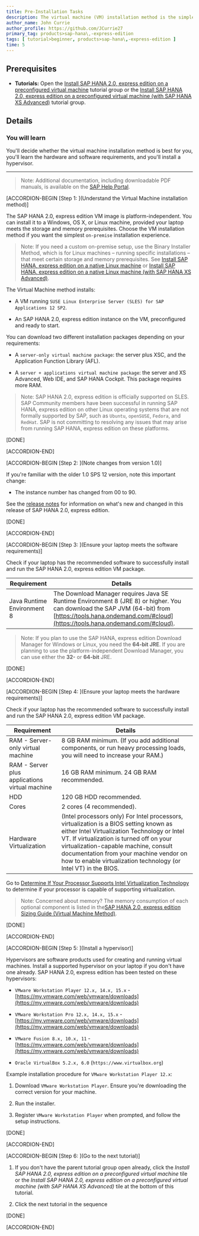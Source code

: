 ```yaml
---
title: Pre-Installation Tasks
description: The virtual machine (VM) installation method is the simplest SAP HANA 2.0, express edition on-premise installation method for compatible Windows, OS X, and Linux laptops. Perform these pre-installation tasks first, before you register.
author_name: John Currie
author_profile: https://github.com/JCurrie27
primary_tag: products>sap-hana\,-express-edition
tags: [ tutorial>beginner, products>sap-hana\,-express-edition ]
time: 5
---
```


<!-- loio6d73440459d4476c8f21bb852d7f36a4 -->

## Prerequisites
 - **Tutorials:**  Open the [Install SAP HANA 2.0, express edition on a preconfigured virtual machine](https://developers.sap.com/group.hxe-install-vm.html) tutorial group or the [Install SAP HANA 2.0, express edition on a preconfigured virtual machine (with SAP HANA XS Advanced)](https://developers.sap.com/group.hxe-install-vm.html) tutorial group. 

## Details
### You will learn
You'll decide whether the virtual machine installation method is best for you, you'll learn the hardware and software requirements, and you'll install a hypervisor.

---

> Note:
> Additional documentation, including downloadable PDF manuals, is available on the [SAP Help Portal](https://help.sap.com/viewer/p/SAP_HANA,_EXPRESS_EDITION).
> 
> 

[ACCORDION-BEGIN [Step 1: ](Understand the Virtual Machine installation method)]

The SAP HANA 2.0, express edition VM image is platform-independent. You can install it to a Windows, OS X, or Linux machine, provided your laptop meets the storage and memory prerequisites. Choose the VM installation method if you want the simplest `on-premise` installation experience.

> Note:
> If you need a custom on-premise setup, use the Binary Installer Method, which is for Linux machines – running specific installations – that meet certain storage and memory prerequisites. See [Install SAP HANA, express edition on a native Linux machine](https://developers.sap.com/group.hxe-install-binary.html) or [Install SAP HANA, express edition on a native Linux machine (with SAP HANA XS Advanced)](https://developers.sap.com/group.hxe-install-binary-xsa.html).
> 
> 

The Virtual Machine method installs:

-   A VM running `SUSE Linux Enterprise Server (SLES) for SAP Applications 12 SP2`.

-   An SAP HANA 2.0, express edition instance on the VM, preconfigured and ready to start.


You can download two different installation packages depending on your requirements:

-   A `server-only virtual machine package`: the server plus XSC, and the Application Function Library (AFL).

-   A `server + applications virtual machine package`: the server and XS Advanced, Web IDE, and SAP HANA Cockpit. This package requires more RAM.


> Note:
> SAP HANA 2.0, express edition is officially supported on SLES. SAP Community members have been successful in running SAP HANA, express edition on other Linux operating systems that are not formally supported by SAP, such as `Ubuntu`, `openSUSE`, `Fedora`, and `RedHat`. SAP is not committing to resolving any issues that may arise from running SAP HANA, express edition on these platforms.
> 
> 

[DONE]

[ACCORDION-END]

[ACCORDION-BEGIN [Step 2: ](Note changes from version 1.0)]

If you're familiar with the older 1.0 SPS 12 version, note this important change:

-   The instance number has changed from 00 to 90.


See the [release notes](https://developers.sap.com/topics/sap-hana-express.resources.html#releaseNotes) for information on what's new and changed in this release of SAP HANA 2.0, express edition.

[DONE]

[ACCORDION-END]

[ACCORDION-BEGIN [Step 3: ](Ensure your laptop meets the software requirements)]

Check if your laptop has the recommended software to successfully install and run the SAP HANA 2.0, express edition VM package.

|Requirement|Details|
|-----------|-------|
|Java Runtime Environment 8|The Download Manager requires Java SE Runtime Environment 8 (JRE 8) or higher. You can download the SAP JVM (64-bit) from [https://tools.hana.ondemand.com/#cloud](https://tools.hana.ondemand.com/#cloud).|

> Note:
> If you plan to use the SAP HANA, express edition Download Manager for Windows or Linux, you need the **64-bit JRE**. If you are planning to use the platform-independent Download Manager, you can use either the **32-** or **64-bit** JRE.
> 
> 

[DONE]

[ACCORDION-END]

[ACCORDION-BEGIN [Step 4: ](Ensure your laptop meets the hardware requirements)]

Check if your laptop has the recommended software to successfully install and run the SAP HANA 2.0, express edition VM package.

|Requirement|Details|
|-----------|-------|
|RAM - Server-only virtual machine|8 GB RAM minimum. (If you add additional components, or run heavy processing loads, you will need to increase your RAM.)|
|RAM - Server plus applications virtual machine|16 GB RAM minimum. 24 GB RAM recommended.|
|HDD|120 GB HDD recommended.|
|Cores|2 cores (4 recommended).|
|Hardware Virtualization|(Intel processors only) For Intel processors, virtualization is a BIOS setting known as either Intel Virtualization Technology or Intel VT. If virtualization is turned off on your virtualization-capable machine, consult documentation from your machine vendor on how to enable virtualization technology (or Intel VT) in the BIOS.|

Go to [Determine If Your Processor Supports Intel Virtualization Technology](https://www.intel.com/content/www/us/en/support/articles/000005486/processors.html) to determine if your processor is capable of supporting virtualization.

> Note:
> Concerned about memory? The memory consumption of each optional component is listed in the[SAP HANA 2.0, express edition Sizing Guide (Virtual Machine Method)](https://help.sap.com/viewer/DRAFT/9e4243e92f244537b2164a57a405a9fd/latest/en-US).
> 
> 

[DONE]

[ACCORDION-END]

[ACCORDION-BEGIN [Step 5: ](Install a hypervisor)]

Hypervisors are software products used for creating and running virtual machines. Install a supported hypervisor on your laptop if you don't have one already. SAP HANA 2.0, express edition has been tested on these hypervisors:

-   `VMware Workstation Player 12.x, 14.x, 15.x` - [https://my.vmware.com/web/vmware/downloads](https://my.vmware.com/web/vmware/downloads)

-   `VMware Workstation Pro 12.x, 14.x, 15.x` - [https://my.vmware.com/web/vmware/downloads](https://my.vmware.com/web/vmware/downloads)

-   `VMware Fusion 8.x, 10.x, 11` - [https://my.vmware.com/web/vmware/downloads](https://my.vmware.com/web/vmware/downloads)
-   `Oracle VirtualBox 5.2.x, 6.0` (`https://www.virtualbox.org`)

Example installation procedure for `VMware Workstation Player 12.x`:

1.  Download `VMware Workstation Player`. Ensure you're downloading the correct version for your machine.

2.  Run the installer.

3.  Register `VMware Workstation Player` when prompted, and follow the setup instructions.


[DONE]

[ACCORDION-END]

[ACCORDION-BEGIN [Step 6: ](Go to the next tutorial)]

1.   If you don't have the parent tutorial group open already, click the *Install SAP HANA 2.0, express edition on a preconfigured virtual machine* tile or the *Install SAP HANA 2.0, express edition on a preconfigured virtual machine (with SAP HANA XS Advanced)* tile at the bottom of this tutorial. 

2.   Click the next tutorial in the sequence 

[DONE]

[ACCORDION-END]


